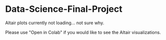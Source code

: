 # Data-Science-Final-Project

Altair plots currently not loading... not sure why.

Please use "Open in Colab" if you would like to see the Altair visualizations.

